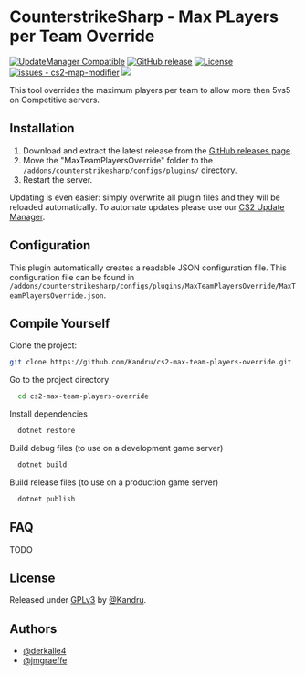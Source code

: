# CounterstrikeSharp - Max PLayers per Team Override

[![UpdateManager Compatible](https://img.shields.io/badge/CS2-UpdateManager-darkgreen)](https://github.com/Kandru/cs2-update-manager/)
[![GitHub release](https://img.shields.io/github/release/Kandru/cs2-max-team-players-override?include_prereleases=&sort=semver&color=blue)](https://github.com/Kandru/cs2-max-team-players-override/releases/)
[![License](https://img.shields.io/badge/License-GPLv3-blue)](#license)
[![issues - cs2-map-modifier](https://img.shields.io/github/issues/Kandru/cs2-max-team-players-override)](https://github.com/Kandru/cs2-max-team-players-override/issues)
[![](https://www.paypalobjects.com/en_US/i/btn/btn_donateCC_LG.gif)](https://www.paypal.com/donate/?hosted_button_id=C2AVYKGVP9TRG)

This tool overrides the maximum players per team to allow more then 5vs5 on Competitive servers.

## Installation

1. Download and extract the latest release from the [GitHub releases page](https://github.com/Kandru/cs2-max-team-players-override/releases/).
2. Move the "MaxTeamPlayersOverride" folder to the `/addons/counterstrikesharp/configs/plugins/` directory.
3. Restart the server.

Updating is even easier: simply overwrite all plugin files and they will be reloaded automatically. To automate updates please use our [CS2 Update Manager](https://github.com/Kandru/cs2-update-manager/).


## Configuration

This plugin automatically creates a readable JSON configuration file. This configuration file can be found in `/addons/counterstrikesharp/configs/plugins/MaxTeamPlayersOverride/MaxTeamPlayersOverride.json`.

## Compile Yourself

Clone the project:

```bash
git clone https://github.com/Kandru/cs2-max-team-players-override.git
```

Go to the project directory

```bash
  cd cs2-max-team-players-override
```

Install dependencies

```bash
  dotnet restore
```

Build debug files (to use on a development game server)

```bash
  dotnet build
```

Build release files (to use on a production game server)

```bash
  dotnet publish
```

## FAQ

TODO

## License

Released under [GPLv3](/LICENSE) by [@Kandru](https://github.com/Kandru).

## Authors

- [@derkalle4](https://www.github.com/derkalle4)
- [@jmgraeffe](https://www.github.com/jmgraeffe)
